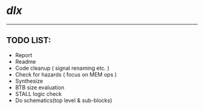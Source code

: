 # _dlx_
---
## TODO LIST:
* Report
* Readme
* Code cleanup ( signal renaming etc. )
* Check for hazards ( focus on MEM ops )
* Synthesize
* BTB size evaluation
* STALL logic check
* Do schematics(top level & sub-blocks)

